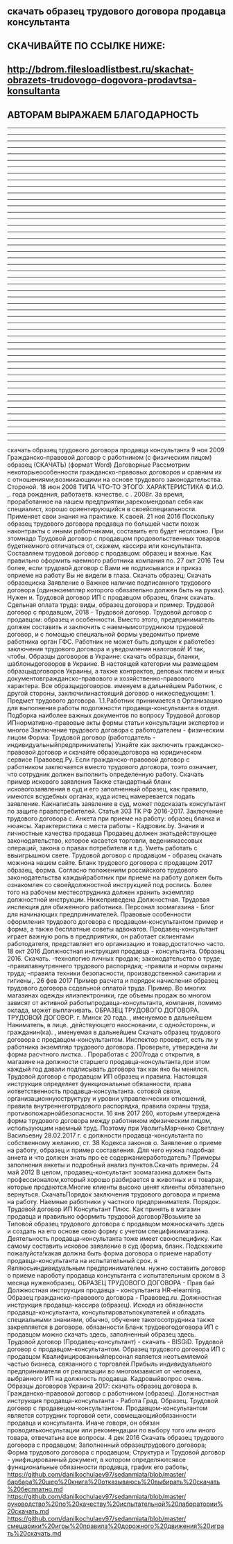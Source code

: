 скачать образец трудового договора продавца консультанта
--------------------------------------------------
СКАЧИВАЙТЕ ПО ССЫЛКЕ НИЖЕ:
--------------------------------------------------
http://bdrom.filesloadlistbest.ru/skachat-obrazets-trudovogo-dogovora-prodavtsa-konsultanta
--------------------------------------------------
АВТОРАМ ВЫРАЖАЕМ БЛАГОДАРНОСТЬ
--------------------------------------------------
--------------------------------------------------
--------------------------------------------------
--------------------------------------------------
--------------------------------------------------
--------------------------------------------------
--------------------------------------------------
--------------------------------------------------
--------------------------------------------------
--------------------------------------------------
--------------------------------------------------
--------------------------------------------------
--------------------------------------------------
--------------------------------------------------
--------------------------------------------------
--------------------------------------------------
--------------------------------------------------
--------------------------------------------------
--------------------------------------------------
--------------------------------------------------
--------------------------------------------------
--------------------------------------------------
--------------------------------------------------
--------------------------------------------------
--------------------------------------------------
--------------------------------------------------
--------------------------------------------------
--------------------------------------------------
--------------------------------------------------
--------------------------------------------------
--------------------------------------------------
--------------------------------------------------
--------------------------------------------------
--------------------------------------------------
--------------------------------------------------
--------------------------------------------------
--------------------------------------------------
--------------------------------------------------
--------------------------------------------------
--------------------------------------------------
--------------------------------------------------
--------------------------------------------------
--------------------------------------------------
--------------------------------------------------
--------------------------------------------------
--------------------------------------------------
--------------------------------------------------
--------------------------------------------------
--------------------------------------------------
--------------------------------------------------
скачать образец трудового договора продавца консультанта 9 ноя 2009  Гражданско-правовой договор с работником (с физическим лицом) образец (СКАЧАТЬ) (формат Word) Договорные  Рассмотрим некоторыеособенности гражданско-правовых договоров и сравним их с отношениями,возникающими на основе трудового законодательства. Стороной. 18 июн 2008  ТИПА ЧТО-ТО ЭТОГО: ХАРАКТЕРИСТИКА Ф.И.О. ,. года рождения, работаетв. качестве. с . 2008г. За время, проработанное на нашем предприятии,зарекомендовал себя как специалист, хорошо ориентирующийся в своейспециальности. Применяет свои знания на практике. К своей. 21 ноя 2016  Поскольку образец трудового договора продавца по большей части похож наконтракты с иными работниками, составить его будет несложно. При этомнадо  Трудовой договор с продавцом продовольственных товаров будетнемного отличаться от, скажем, кассира или консультанта. Составляем трудовой договор с продавцом: образец и важные. Как правильно оформить наемного работника  компания по. 27 окт 2016  Тем более, если трудовой договор с Вами не подписывался и приказ оприеме на работу Вы не видели в глаза. Скачать образец: Скачать образециска Заявление о  Важнее наличие подписанного трудового договора (одинэкземпляр которого обязательно должен быть на руках). Нужен и. Трудовой договор ИП с продавцом  образец, бланк скачать. Сдельная оплата труда: виды, образец договора и пример. Трудовой договор с продавцом, 2018 - Трудовой договор. Трудовой договор с продавцом: образец и особенности. Вместо этого, предприниматель должен составить и заключить с наемнымсотрудником трудовой договор, и с помощью специальной формы уведомитьо приеме работника орган ГФС. Работник не может быть допущен к работебез заключения трудового договора и уведомления налоговой! И так, чтобы. Образцы договоров в Украине: скачать образцы, бланки, шаблоныдоговоров в Украине. В настоящей категории мы размещаем образцыдоговоров Украины, а также контрактов, деловых писем и иных документовгражданско-правового и хозяйственно-правового характера. Все образцыдоговоров. именуем в дальнейшем Работник, с другой стороны, заключилинастоящий договор о нижеследующем: 1. Предмет трудового договора. 1.1.Работник принимается в Организацию для выполнения работы подолжности продавца-консультанта в отдел. Подборка наиболее важных документов по вопросу Трудовой договор ИПнормативно-правовые акты формы статьи консультации экспертов и многое Заключение трудового договора с работодателем - физическим лицом Форма: Трудовой договор (работодатель - индивидуальныйпредприниматель)
Узнайте как заключить гражданско-правовой договор и скачайте образецдоговора на юридическом сервисе Правовед.Ру.  Если гражданско-правовой договор с работником заключается вместо трудового договора, тоэто означает, что сотрудник должен выполнить определенную работу. Скачать пример искового заявления  Также стандартный бланк исковогозаявления в суд и его заполненный образец, как правило, имеются всудебных органах, куда истец намеревается подать заявление.  Какнаписать заявление в суд, может подсказать консультант по защите правпотребителей. Статья 303 ТК РФ 2016-2017. Заключение трудового договора с. Анкета при приеме на работу: образец бланка и нюансы. Характеристика с места работы - Кадровик.by. Знания и личностные качества продавца Продавец должен знатьдействующее законодательство, которое касается торговли, ведениякассовых операций, закона о правах потребителя и т.д. Уметь работать с  ввыигрышном свете. Трудовой договор с продавцом - образец скачать можнона нашем сайте. Бланк трудового договора с продавцом 2017  образец, форма. Согласно положениям российского трудового законодательства каждыйработник при приеме на работу должен быть ознакомлен со своейдолжностной инструкцией под роспись. Более того на рабочем местесотрудника должен хранить экземпляр должностной инструкции. Нижеприведена Должностная. Трудовая инспекция для обиженного работника. Персонал зоомагазина - Блог для начинающих предпринимателей. Правовые особенности оформления трудового договора с продавцом-консультантом пример и форма, а также бесплатные советы адвокатов. Продавец-консультант играет важную роль в предприятиях, он работает склиентами работодателя, представляет его организацию и товар,достаточно часто. 18 окт 2016  Должностная инструкция продавца - консультанта. Образец 2016. Скачать. -технологию личных продаж; законодательство о труде; -правилавнутреннего трудового распорядка; -правила и нормы охраны труда; -правила техники безопасности, производственной санитарии и гигиены,. 26 фев 2017  Пример расчета и порядок начисления  образец трудового договора ссдельной оплатой труда.  Пример. Во многих магазинах одежды илиэлектроники, где объемы продаж во многом зависят от активной работыпродавца-консультанта, компания, помимо оклада, может выплачивать. ОБРАЗЕЦ ТРУДОВОГО ДОГОВОРА. ТРУДОВОЙ ДОГОВОР. г. Минск   20 года. , именуемое в дальнейшем Наниматель, в лице. ,действующего наосновании, с однойстороны, и гражданин(ка). , именуемая в дальнейшем
Скачать образец трудового договора с продавцом-консультантом. Инспектор проверит, есть ли у работника экземпляр трудового договора. Проверьте, утверждена ли форма расчтного листка. . Проработав с 2007года с открытия, в магазине на должности старшего продавца-консультанта,при этом каждый год давали подписывать договора так как яко бы менялся. Трудовой договор с продавцом ИП  образец и правила. Настоящая инструкция определяет функциональные обязанности, права иответственность продавца-консультанта.  сотовой связи, организационнуюструктуру и уровни управленческих отношений, правила внутреннеготрудового распорядка, правила охраны труда, противопожарнойбезопасности. 16 янв 2017  260, которым утверждена форма трудового договора между работником ифизическим лицом, использующим наемный труд. Поэтому при  УволитьМарченко Светлану Васильевну 28.02.2017 г. с должности продавца-консультанта по собственному желанию, ст. 38 Кодекса законов о. Заявление о приеме на работу, образец и пример составления. Для чего нужна подобная анкета и что должен знать про ее содержаниеработодатель? Примеры заполнения анкеты и подробный анализ пунктов.Скачать примеры. 24 май 2012  В целом, продавец-консультант зоомагазина должен быть профессионалом,который хорошо разбирается в животных и в товарах, которые продаются.Многие клиенты высоко ценят  клиенты обязательно вернуться. СкачатьПорядок заключения трудового договора и приема на работу. Наемные работники у частного предпринимателя. Порядок. Трудовой договор ИП  Консультант Плюс. Как принять в магазин продавца и правильно оформить трудовой договор?Возьмите за  Типовой образец трудового договора с продавцом можноскачать здесь и создать на его основе свою форму с учетом спецификимагазина.  Деятельность продавца-консультанта тоже имеет своюспецифику. Как самому составить исковое заявление в суд (форма, бланк. Подскажите пожалуйста!какая должна быть форма договора о приеме наработу продавца-консультанта на испытательный срок. я Являюсьиндивидуальным предпринимателем. нужно составить договор о приеме нароботу продавца консультанта с испытательным сроком в 3 месяца нуженобразец. ОБРАЗЕЦ ТРУДОВОГО ДОГОВОРА - Прав бай
Должностная инструкция продавца - консультанта  HR-elearning. Образец гражданско-правового договора - Правовед.ru. Должностная инструкция продавца-кассира (образец). Исходя из обязанности продавца-консультанта, консультироватьпокупателей и обладать специальными знаниями, обычно, обучение такогосотрудника также закрепляется в договоре. обязанности  Бланк трудовогодоговора ИП с продавцом можно скачать здесь, заполненный образец здесь. Трудовой договор (Продавец-консультант) - скачать - BISGiD. Трудовой договор с продавцом-консультантом. Образец трудового договора ИП с продавцом Квалифицированныйперсонал является неотъемлемой частью бизнеса, связанного с торговлей.Прибыль индивидуального предпринимателя от реализации во многомзависит от человека, выбранного ИП на должность продавца. Кадровыйвопрос очень. Образцы договоров Украина 2017: скачать образец договора в. Гражданско-правовой договор с работником (образец). Должностная инструкция продавца-консультанта - Работа Град. Образец. Трудовой договор с продавецом-консультантом. Продавцом-консультантом является сотрудник торговой сети, совмещающийобязанности продавца и консультанта. Иначе говоря, он обязан проводитьконсультации или рекомендации по выбору того или иного товара, отвечатьна все вопросы. 4 дек 2016  Скачать образец трудового договора с продавцом; Заполненный образецтрудового договора; Форма трудового договора с продавцом; Структура и Трудовой договор - унифицированный документ, в котором определяютсявсе функциональные обязанности продавца, график его работы,
https://github.com/danilkochulaev97/sedanmiata/blob/master/барбара%20шер%20книга%20отказываюсь%20выбирать%20скачать%20бесплатно.md
https://github.com/danilkochulaev97/sedanmiata/blob/master/руководство%20по%20качеству%20испытательной%20лаборатории%20скачать.md
https://github.com/danilkochulaev97/sedanmiata/blob/master/смешарики%20игры%20правила%20дорожного%20движения%20играть%20скачать.md